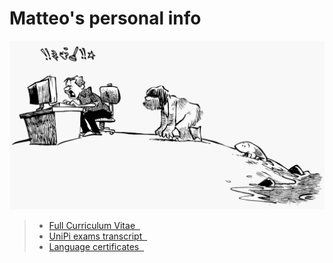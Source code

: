 # Matteo's personal info

![](pics/evolution.png)

> - [Full Curriculum Vitae $~$<i class="fas fa-fingerprint"></i>](https://matteogiorgi.github.io/cv/src/cv.pdf)
> - [UniPi exams transcript $~$<i class="fas fa-user-graduate"></i>](pics/exams.pdf)
> - [Language certificates $~$<i class="fas fa-signature"></i>](pics/cert.pdf)

